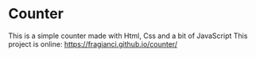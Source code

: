 # Counter
This is a simple counter made with Html, Css and a bit of JavaScript
This project is online: https://fragianci.github.io/counter/
